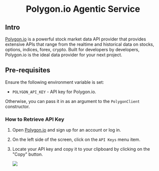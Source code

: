 <h1 align="center">Polygon.io Agentic Service</h1>

## Intro

[Polygon.io][polygon] is a powerful stock market data API provider that provides extensive APIs that range from the realtime and historical data on stocks, options, indices, forex, crypto. Built for developers by developers, Polygon.io is the ideal data provider for your next project.

## Pre-requisites

Ensure the following environment variable is set:

- `POLYGON_API_KEY` - API key for Polygon.io.

Otherwise, you can pass it in as an argument to the `PolygonClient ` constructor.

### How to Retrieve API Key

1. Open [Polygon.io][polygon] and sign up for an account or log in.
2. On the left side of the screen, click on the `API Keys` menu item.
3. Locate your API key and copy it to your clipboard by clicking on the "Copy" button.

   ![](https://ajeuwbhvhr.cloudimg.io/colony-recorder.s3.amazonaws.com/files/2023-06-24/6c09ebfa-b326-4446-b8e8-89bf01b2bff3/user_cropped_screenshot.jpeg?tl_px=25,0&br_px=1145,630&force_format=png&width=560&wat_scale=50&wat=1&wat_opacity=0.7&wat_gravity=northwest&wat_url=https://colony-recorder.s3.us-west-1.amazonaws.com/images/watermarks/FB923C_standard.png&wat_pad=479,111)

[polygon]: https://polygon.io
